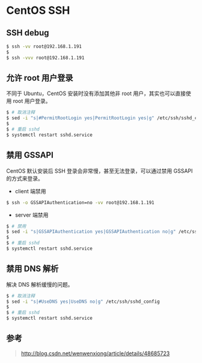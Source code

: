# CentOS SSH

## SSH debug

```bash
$ ssh -vv root@192.168.1.191
$
$ ssh -vvv root@192.168.1.191
```

## 允许 root 用户登录

不同于 Ubuntu，CentOS 安装时没有添加其他非 root 用户，其实也可以直接使用 root 用户登录。

```bash
$ # 取消注释
$ sed -i "s|#PermitRootLogin yes|PermitRootLogin yes|g" /etc/ssh/sshd_config
$
$ # 重启 sshd
$ systemctl restart sshd.service
```


## 禁用 GSSAPI

CentOS 默认安装后 SSH 登录会非常慢，甚至无法登录，可以通过禁用 GSSAPI 的方式来登录。

* client 端禁用

```bash
$ ssh -o GSSAPIAuthentication=no -vv root@192.168.1.191
```

* server 端禁用

```bash
$ # 禁用
$ sed -i "s|GSSAPIAuthentication yes|GSSAPIAuthentication no|g" /etc/ssh/sshd_config
$
$ # 重启 sshd
$ systemctl restart sshd.service
```


## 禁用 DNS 解析

解决 DNS 解析缓慢的问题。

```bash
$ # 取消注释
$ sed -i "s|#UseDNS yes|UseDNS no|g" /etc/ssh/sshd_config
$
$ # 重启 sshd
$ systemctl restart sshd.service
```




## 参考
> http://blog.csdn.net/wenwenxiong/article/details/48685723
